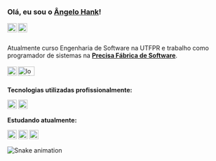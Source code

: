   ### Olá, eu sou o [Ângelo Hank](https://www.linkedin.com/in/angelohank/)!
  
  <a href="https://intagram.com/angelohank">
    <img src="http://mairacuryteam.com.br/wp-content/uploads/2019/05/logo-instagram-png-fundo-transparente13-1.png" width="21px" align="left" alt="instagram | angelo hank">
  </a>
  <a href="https://twitter.com/angeloohank">
    <img src="https://logodownload.org/wp-content/uploads/2014/09/twitter-logo-6.png" width="21px" align="left" alt="twitter | angelo hank">
  </a>
  <br>
  <br>

<p>
  Atualmente curso Engenharia de Software na UTFPR e trabalho como programador de sistemas na <a href="https://www.precisasoftware.com/"><strong>Precisa Fábrica de Software</strong></a>.
  <br>
  <br>
  <a href="https://www.precisasoftware.com/">
    <img src="https://www.precisasoftware.com/img/favicon.png" width="21" alt="logo | precisa" align="left">
  </a>
  
  <a href="https://utfpr.edu.br/">
    <img height="21" src="http://portal.utfpr.edu.br/icones/cabecalho/logo-utfpr/@@images/image.png" width="38" alt="logo | utfpr" align="left">
  </a>
</p>

<br>

**Tecnologias utilizadas profissionalmente:**
  
  <code><img height="21" src="https://www.embarcadero.com/images/logos/logo-page/Delphi_FINAL_ICONS_1024.png"></code>
  <code><img height="21" src="https://upload.wikimedia.org/wikipedia/commons/thumb/8/8e/Firebird_logo.svg/2048px-Firebird_logo.svg.png"></code>

**Estudando atualmente:**

  <code><img height="21" src="https://upload.wikimedia.org/wikipedia/commons/thumb/9/99/Unofficial_JavaScript_logo_2.svg/480px-Unofficial_JavaScript_logo_2.svg.png"></code>
  <code><img height="21" src="https://logodownload.org/wp-content/uploads/2016/10/html5-logo-10.png"></code>
  <code><img height="21" src="https://logodownload.org/wp-content/uploads/2017/04/java-logo-11.png"></code>


![Snake animation](https://github.com/littleMen21/littleMen21/blob/output/github-contribution-grid-snake.svg)
